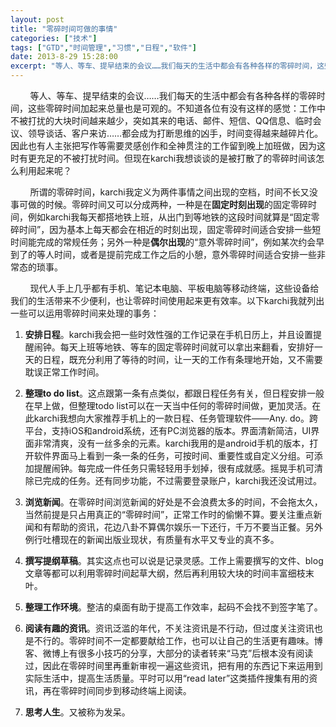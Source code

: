 ```yaml
---
layout: post
title: "零碎时间可做的事情"
categories: ["技术"]
tags: ["GTD","时间管理","习惯","日程","软件"]
date: 2013-8-29 15:28:00
excerpt: "等人、等车、提早结束的会议……我们每天的生活中都会有各种各样的零碎时间，这些零碎时间加起来总量也是可……"
---
```

&nbsp;&nbsp;&nbsp;&nbsp;&nbsp;&nbsp;&nbsp;&nbsp;等人、等车、提早结束的会议……我们每天的生活中都会有各种各样的零碎时间，这些零碎时间加起来总量也是可观的。不知道各位有没有这样的感觉：工作中不被打扰的大块时间越来越少，突如其来的电话、邮件、短信、QQ信息、临时会议、领导谈话、客户来访……都会成为打断思维的凶手，时间变得越来越碎片化。因此也有人主张把写作等需要灵感创作和全神贯注的工作留到晚上加班做，因为这时有更充足的不被打扰时间。但现在karchi我想谈谈的是被打散了的零碎时间该怎么利用起来呢？

&nbsp;&nbsp;&nbsp;&nbsp;&nbsp;&nbsp;&nbsp;&nbsp;所谓的零碎时间，karchi我定义为两件事情之间出现的空档，时间不长又没事可做的时候。零碎时间又可以分成两种，一种是在**固定时刻出现**的固定零碎时间，例如karchi我每天都搭地铁上班，从出门到等地铁的这段时间就算是“固定零碎时间”，因为基本上每天都会在相近的时刻出现，固定零碎时间适合安排一些短时间能完成的常规任务；另外一种是**偶尔出现**的“意外零碎时间”，例如某次约会早到了的等人时间，或者是提前完成工作之后的小憩，意外零碎时间适合安排一些非常态的琐事。

&nbsp;&nbsp;&nbsp;&nbsp;&nbsp;&nbsp;&nbsp;&nbsp;现代人手上几乎都有手机、笔记本电脑、平板电脑等移动终端，这些设备给我们的生活带来不少便利，也让零碎时间使用起来更有效率。以下karchi我就列出一些可以运用零碎时间来处理的事务：

1. **安排日程**。karchi我会把一些时效性强的工作记录在手机日历上，并且设置提醒闹钟。每天上班等地铁、等车的固定零碎时间就可以拿出来翻看，安排好一天的日程，既充分利用了等待的时间，让一天的工作有条理地开始，又不需要耽误正常工作时间。

2. **整理to do list**。这点跟第一条有点类似，都跟日程任务有关，但日程安排一般在早上做，但整理todo list可以在一天当中任何的零碎时间做，更加灵活。在此karchi我想向大家推荐手机上的一款日程、任务管理软件——Any. do。跨平台，支持iOS和android系统，还有PC浏览器的版本。界面清新简洁，UI界面非常清爽，没有一丝多余的元素。karchi我用的是android手机的版本，打开软件界面马上看到一条一条的任务，可按时间、重要性或自定义分组。可添加提醒闹钟。每完成一件任务只需轻轻用手划掉，很有成就感。摇晃手机可清除已完成的任务。还有同步功能，不过需要登录账户，karchi我还没试用过。

3. **浏览新闻**。在零碎时间浏览新闻的好处是不会浪费太多的时间，不会拖太久，当然前提是只占用真正的“零碎时间”，正常工作时的偷懒不算。要关注重点新闻和有帮助的资讯，花边八卦不算偶尔娱乐一下还行，千万不要当正餐。另外例行吐槽现在的新闻出版业现状，有质量有水平又专业的真不多。

4. **撰写提纲草稿**。其实这点也可以说是记录灵感。工作上需要撰写的文件、blog文章等都可以利用零碎时间起草大纲，然后再利用较大块的时间丰富细枝末叶。

5. **整理工作环境**。整洁的桌面有助于提高工作效率，起码不会找不到签字笔了。

6. **阅读有趣的资讯**。资讯泛滥的年代，不关注资讯是不行动，但过度关注资讯也是不行的。零碎时间不一定都要献给工作，也可以让自己的生活更有趣味。博客、微博上有很多小技巧的分享，大部分的读者转来“马克”后根本没有阅读过，因此在零碎时间里再重新审视一遍这些资讯，把有用的东西记下来运用到实际生活中，提高生活质量。平时可以用“read later”这类插件搜集有用的资讯，再在零碎时间同步到移动终端上阅读。

7. **思考人生**。又被称为发呆。